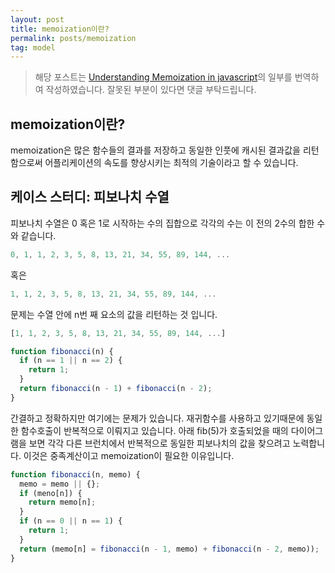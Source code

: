 ```yaml
---
layout: post
title: memoization이란?
permalink: posts/memoization
tag: model
---
```


> 해당 포스트는 [Understanding Memoization in javascript](https://scotch.io/tutorials/understanding-memoization-in-javascript)의 일부를 번역하여 작성하였습니다. 잘못된 부분이 있다면 댓글 부탁드립니다.

## memoization이란?

memoization은 많은 함수들의 결과를 저장하고 동일한 인풋에 캐시된 결과값을 리턴함으로써 어플리케이션의 속도를 향상시키는 최적의 기술이라고 할 수 있습니다.

## 케이스 스터디: 피보나치 수열

피보나치 수열은 0 혹은 1로 시작하는 수의 집합으로 각각의 수는 이 전의 2수의 합한 수와 같습니다.

```javascript
0, 1, 1, 2, 3, 5, 8, 13, 21, 34, 55, 89, 144, ...
```

혹은

```javascript
1, 1, 2, 3, 5, 8, 13, 21, 34, 55, 89, 144, ...
```

문제는 수열 안에 n번 째 요소의 값을 리턴하는 것 입니다.

```javascript
[1, 1, 2, 3, 5, 8, 13, 21, 34, 55, 89, 144, ...]
```

```javascript
function fibonacci(n) {
  if (n == 1 || n == 2) {
    return 1;
  }
  return fibonacci(n - 1) + fibonacci(n - 2);
}
```

간결하고 정확하지만 여기에는 문제가 있습니다. 재귀함수를 사용하고 있기때문에 동일한 함수호출이 반복적으로 이뤄지고 있습니다. 아래 fib(5)가 호출되었을 때의 다이어그램을 보면 각각 다른 브런치에서 반복적으로 동일한 피보나치의 값을 찾으려고 노력합니다. 이것은 중족계산이고 memoization이 필요한 이유입니다.

```javascript
function fibonacci(n, memo) {
  memo = memo || {};
  if (meno[n]) {
    return memo[n];
  }
  if (n == 0 || n == 1) {
    return 1;
  }
  return (memo[n] = fibonacci(n - 1, memo) + fibonacci(n - 2, memo));
}
```
